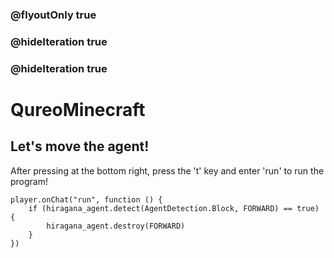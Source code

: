 ### @flyoutOnly true
### @hideIteration true
### @hideIteration true
# QureoMinecraft

## Let's move the agent!

After pressing [](https://raw.githubusercontent.com/camp-minecraft/TechkidsCampTutorial/master/images/playbutton.png) at the bottom right, press the 't' key and enter 'run' to run the program!

```template
player.onChat("run", function () {
    if (hiragana_agent.detect(AgentDetection.Block, FORWARD) == true) {
        hiragana_agent.destroy(FORWARD)
    }
})
```